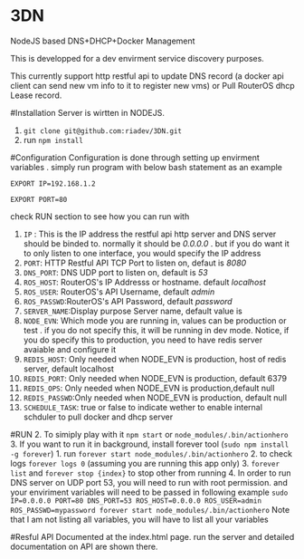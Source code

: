 3DN
===

NodeJS based DNS+DHCP+Docker Management 

This is developped for a dev envirment service discovery purposes.

This currently support http restful api to update DNS record (a docker api client can send new vm info to it to register new vms) or Pull RouterOS dhcp Lease record.

#Installation
Server is wirtten in NODEJS. 

1. `git clone git@github.com:riadev/3DN.git`
2. run `npm install`

#Configuration
 Configuration is done through setting up envirment variables . simply run program with below bash statement as an example

 `EXPORT IP=192.168.1.2`

 `EXPORT PORT=80`

  check RUN section to see how you can run with

1. `IP` : This is the IP address the restful api http server and DNS server should be binded to. normally it should be *0.0.0.0* . but if you do want it to only listen to one interface, you would specify the IP address
2. `PORT`: HTTP Restful API TCP Port to listen on, defaut is *8080*
3. `DNS_PORT`: DNS UDP port to listen on, default is *53*
4. `ROS_HOST`: RouterOS's IP Addresss or hostname. default *localhost*
5. `ROS_USER`: RouterOS's API Username, default *admin*
6. `ROS_PASSWD`:RouterOS's API Password, default *password*
7. `SERVER_NAME`:Display purpose Server name, default value is 
8. `NODE_EVN`: Which mode you are running in, values can be production or test . if you do not specify this, it will be running in dev mode. Notice, if you do specify this to production, you need to have redis server avaiable and configure it 
9. `REDIS_HOST`: Only needed when NODE_EVN is production, host of redis server, default localhost
10. `REDIS_PORT`: Only needed when NODE_EVN is production, default 6379
11. `REDIS_OPS`: Only needed when NODE_EVN is production,default null
12. `REDIS_PASSWD`:Only needed when NODE_EVN is production, default null
13. `SCHEDULE_TASK`: true or false to indicate wether to enable internal schduler to pull docker and dhcp server

#RUN
2. To simiply play with it  `npm start` or `node_modules/.bin/actionhero `
3. If you want to run it in background, install forever tool (`sudo npm install -g forever`)
	1. run `forever start node_modules/.bin/actionhero` 
	2. to check logs `forever logs 0` (assuming you are running this app only)
	3. `forever list` and `forever stop {index}` to stop other from running 
4. In order to run DNS server on UDP port 53, you will need to run with root permission. and your enviriment variables will need to be passed in following example `sudo  IP=0.0.0.0 PORT=80 DNS_PORT=53 ROS_HOST=0.0.0.0 ROS_USER=admin ROS_PASSWD=mypassword forever start node_modules/.bin/actionhero` Note that I am not listing all variables, you will have to list all your variables 

#Resful API
Documented at the index.html page. run the server and detailed documentation on API are shown there.
